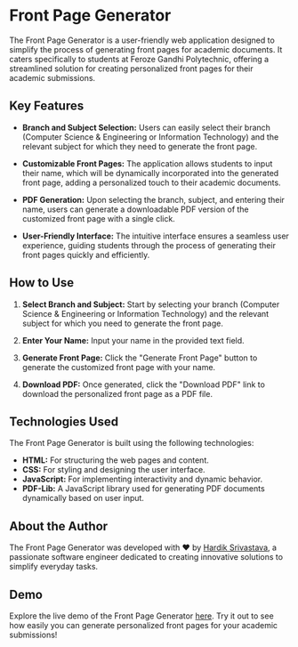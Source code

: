 # Front Page Generator

The Front Page Generator is a user-friendly web application designed to simplify the process of generating front pages for academic documents. It caters specifically to students at Feroze Gandhi Polytechnic, offering a streamlined solution for creating personalized front pages for their academic submissions.

## Key Features

- **Branch and Subject Selection:** Users can easily select their branch (Computer Science & Engineering or Information Technology) and the relevant subject for which they need to generate the front page.

- **Customizable Front Pages:** The application allows students to input their name, which will be dynamically incorporated into the generated front page, adding a personalized touch to their academic documents.

- **PDF Generation:** Upon selecting the branch, subject, and entering their name, users can generate a downloadable PDF version of the customized front page with a single click.

- **User-Friendly Interface:** The intuitive interface ensures a seamless user experience, guiding students through the process of generating their front pages quickly and efficiently.

## How to Use

1. **Select Branch and Subject:** Start by selecting your branch (Computer Science & Engineering or Information Technology) and the relevant subject for which you need to generate the front page.

2. **Enter Your Name:** Input your name in the provided text field.

3. **Generate Front Page:** Click the "Generate Front Page" button to generate the customized front page with your name.

4. **Download PDF:** Once generated, click the "Download PDF" link to download the personalized front page as a PDF file.

## Technologies Used

The Front Page Generator is built using the following technologies:

- **HTML:** For structuring the web pages and content.
- **CSS:** For styling and designing the user interface.
- **JavaScript:** For implementing interactivity and dynamic behavior.
- **PDF-Lib:** A JavaScript library used for generating PDF documents dynamically based on user input.

## About the Author

The Front Page Generator was developed with ❤️ by [Hardik Srivastava](https://www.linkedin.com/in/codewithhardik), a passionate software engineer dedicated to creating innovative solutions to simplify everyday tasks.

## Demo

Explore the live demo of the Front Page Generator [here](https://hardik-techie.github.io/Front-Page-Generator/). Try it out to see how easily you can generate personalized front pages for your academic submissions!
